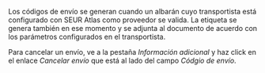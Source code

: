 Los códigos de envío se generan cuando un albarán cuyo transportista está configurado
con SEUR Atlas como proveedor se valida. La etiqueta se genera también en ese momento y
se adjunta al documento de acuerdo con los parámetros configurados en el transportista.

Para cancelar un envío, ve a la pestaña *Información adicional* y haz click en el enlace 
*Cancelar envío* que está al lado del campo *Códgio de envío*.
